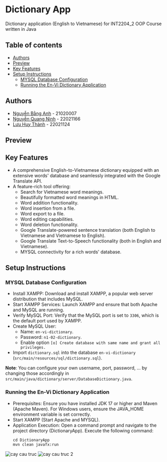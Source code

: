 # Dictionary App

Dictionary application (English to Vietnamese) for INT2204_2 OOP Course written in Java

## Table of contents

- [Authors](#authors)
- [Preview](#preview)
- [Key Features](#features)
- [Setup Instructions](#set-up)
    - [MYSQL Database Configuration](#mysql-database)
    - [Running the En-Vi Dictionary Application](#run)

## Authors

- [Nguyễn Bằng Anh](https://github.com/bangils37) - 21020007
- [Nguyễn Quang Ninh](https://github.com/qninhdt) - 22021166 
- [Lưu Huy Thành](https://github.com/luuhuythanh0111) - 22021124

## Preview



## Key Features

- A comprehensive English-to-Vietnamese dictionary equipped with an extensive words' database and seamlessly integrated with the Google Translate API.
- A feature-rich tool offering:
    - Search for Vietnamese word meanings.
    - Beautifully formatted word meanings in HTML.
    - Word addition functionality.
    - Word insertion from a file.
    - Word export to a file.
    - Word editing capabilities.
    - Word deletion functionality.
    - Google Translate-powered sentence translation (both English to Vietnamese and Vietnamese to English).
    - Google Translate Text-to-Speech functionality (both in English and Vietnamese).
    - MYSQL connectivity for a rich words' database.

## Setup Instructions

### MYSQL Database Configuration

- Install XAMPP: Download and install XAMPP, a popular web server distribution that includes MySQL.
- Start XAMPP Services: Launch XAMPP and ensure that both Apache and MySQL are running.
- Verify MySQL Port: Verify that the MySQL port is set to `3306`, which is the default port used by XAMPP.
- Create MySQL User: 
    - Name: `en-vi-dictionary`.
    - Password: `n1-02-dictionary`.
    - Enable option `[o] Create database with same name and grant all privileges.`
- Import `dictionary.sql` into the
  database `en-vi-dictionary` (`src/main/resources/sql/dictionary.sql`).

**Note**: You can configure your own username, port, password, ... by changing those accordingly
in `src/main/java/dictionary/server/DatabaseDictionary.java`.

### Running the En-Vi Dictionary Application

- Prerequisites: Ensure you have installed JDK 17 or higher and Maven (Apache Maven). For Windows users, ensure the JAVA_HOME environment variable is set correctly.
- Start XAMPP (Start Apache and MYSQL).
- Application Execution: Open a command prompt and navigate to the project directory (DictionaryApp). Execute the following command:
  ```
  cd DictionaryApp
  mvn clean javafx:run
  ```

![cay cau truc](https://github.com/bangils37/EnglishApp_JavaProject/assets/124591525/3c1a5edc-7add-4197-af54-f2a79c0b6d1b)
![cay cau truc 2](https://github.com/bangils37/EnglishApp_JavaProject/assets/124591525/cd638959-96fb-4985-846b-18186094bb14)
